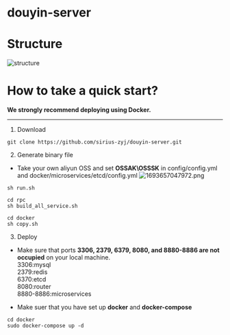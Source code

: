 douyin-server
===

# Structure

![structure](https://img1.imgtp.com/2023/09/02/o2w0ui2z.png)


# How to take a quick start?


**We strongly recommend deploying using Docker.**
***

1. Download
```
git clone https://github.com/sirius-zyj/douyin-server.git
```

2. Generate binary file
+ Take your own aliyun OSS and set **OSSAK\OSSSK** in config/config.yml and docker/microservices/etcd/config.yml
![1693657047972.png](https://img1.imgtp.com/2023/09/02/tWo2r4r9.png)
```
sh run.sh

cd rpc
sh build_all_service.sh

cd docker
sh copy.sh
```

3. Deploy

+ Make sure that ports **3306, 2379, 6379, 8080, and 8880-8886 are not occupied** on your local machine.
 <br />3306:mysql
 <br />2379:redis
 <br />6370:etcd
 <br />8080:router
 <br />8880-8886:microservices

 + Make suer that you have set up **docker** and **docker-compose**

 ```
 cd docker
 sudo docker-compose up -d
 ```
